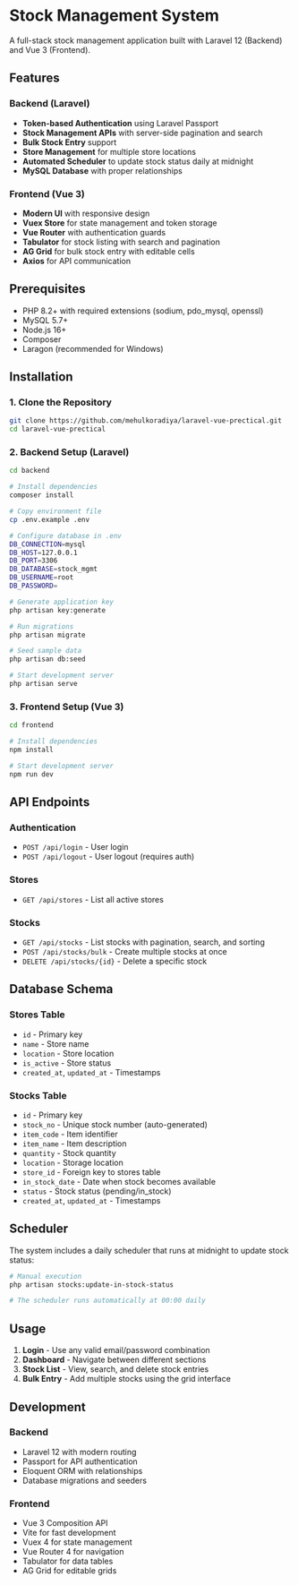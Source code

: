 # Stock Management System

A full-stack stock management application built with Laravel 12 (Backend) and Vue 3 (Frontend).

## Features

### Backend (Laravel)
- **Token-based Authentication** using Laravel Passport
- **Stock Management APIs** with server-side pagination and search
- **Bulk Stock Entry** support
- **Store Management** for multiple store locations
- **Automated Scheduler** to update stock status daily at midnight
- **MySQL Database** with proper relationships

### Frontend (Vue 3)
- **Modern UI** with responsive design
- **Vuex Store** for state management and token storage
- **Vue Router** with authentication guards
- **Tabulator** for stock listing with search and pagination
- **AG Grid** for bulk stock entry with editable cells
- **Axios** for API communication

## Prerequisites

- PHP 8.2+ with required extensions (sodium, pdo_mysql, openssl)
- MySQL 5.7+
- Node.js 16+
- Composer
- Laragon (recommended for Windows)

## Installation

### 1. Clone the Repository
```bash
git clone https://github.com/mehulkoradiya/laravel-vue-prectical.git
cd laravel-vue-prectical
```

### 2. Backend Setup (Laravel)

```bash
cd backend

# Install dependencies
composer install

# Copy environment file
cp .env.example .env

# Configure database in .env
DB_CONNECTION=mysql
DB_HOST=127.0.0.1
DB_PORT=3306
DB_DATABASE=stock_mgmt
DB_USERNAME=root
DB_PASSWORD=

# Generate application key
php artisan key:generate

# Run migrations
php artisan migrate

# Seed sample data
php artisan db:seed

# Start development server
php artisan serve
```

### 3. Frontend Setup (Vue 3)

```bash
cd frontend

# Install dependencies
npm install

# Start development server
npm run dev
```

## API Endpoints

### Authentication
- `POST /api/login` - User login
- `POST /api/logout` - User logout (requires auth)

### Stores
- `GET /api/stores` - List all active stores

### Stocks
- `GET /api/stocks` - List stocks with pagination, search, and sorting
- `POST /api/stocks/bulk` - Create multiple stocks at once
- `DELETE /api/stocks/{id}` - Delete a specific stock

## Database Schema

### Stores Table
- `id` - Primary key
- `name` - Store name
- `location` - Store location
- `is_active` - Store status
- `created_at`, `updated_at` - Timestamps

### Stocks Table
- `id` - Primary key
- `stock_no` - Unique stock number (auto-generated)
- `item_code` - Item identifier
- `item_name` - Item description
- `quantity` - Stock quantity
- `location` - Storage location
- `store_id` - Foreign key to stores table
- `in_stock_date` - Date when stock becomes available
- `status` - Stock status (pending/in_stock)
- `created_at`, `updated_at` - Timestamps

## Scheduler

The system includes a daily scheduler that runs at midnight to update stock status:

```bash
# Manual execution
php artisan stocks:update-in-stock-status

# The scheduler runs automatically at 00:00 daily
```

## Usage

1. **Login** - Use any valid email/password combination
2. **Dashboard** - Navigate between different sections
3. **Stock List** - View, search, and delete stock entries
4. **Bulk Entry** - Add multiple stocks using the grid interface

## Development

### Backend
- Laravel 12 with modern routing
- Passport for API authentication
- Eloquent ORM with relationships
- Database migrations and seeders

### Frontend
- Vue 3 Composition API
- Vite for fast development
- Vuex 4 for state management
- Vue Router 4 for navigation
- Tabulator for data tables
- AG Grid for editable grids


